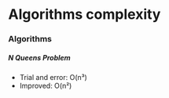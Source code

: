 # Algorithms complexity

### Algorithms

##### N Queens Problem

- Trial and error: O(n³)
- Improved: O(n²)


